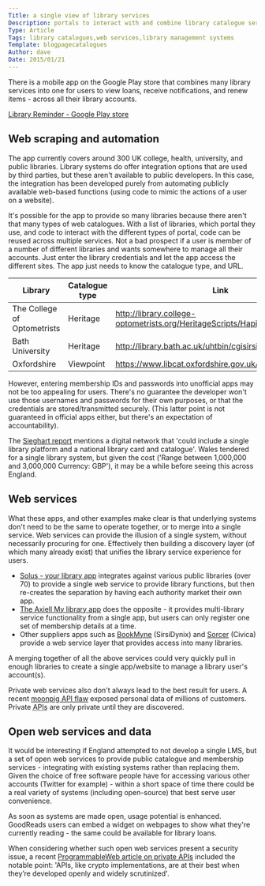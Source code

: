 ```yaml
---
Title: a single view of library services
Description: portals to interact with and combine library catalogue services across authorities and sectors
Type: Article
Tags: library catalogues,web services,library management systems
Template: blogpagecatalogues
Author: dave
Date: 2015/01/21
---
```


There is a mobile app on the Google Play store that combines many library services into one for users to view loans, receive notifications, and renew items - across all their library accounts.

[Library Reminder - Google Play store](https://play.google.com/store/apps/details?id=uk.co.fk33.lr.uk.free)

Web scraping and automation
----------------------------

The app currently covers around 300 UK college, health, university, and public libraries.  Library systems do offer integration options that are used by third parties, but these aren't available to public developers. In this case, the integration has been developed purely from automating publicly available web-based functions (using code to mimic the actions of a user on a website).

It's possible for the app to provide so many libraries because there aren't that many types of web catalogues.  With a list of libraries, which portal they use, and code to interact with the different types of portal, code can be reused across multiple services.  Not a bad prospect if a user is member of a number of different libraries and wants somewhere to manage all their accounts.  Just enter the library credentials and let the app access the different sites.  The app just needs to know the catalogue type, and URL.

| Library | Catalogue type | Link |
| ------- | -------------- | ---- |
| The College of Optometrists | Heritage | http://library.college-optometrists.org/HeritageScripts/Hapi.dll |
| Bath University | Heritage | http://library.bath.ac.uk/uhtbin/cgisirsi/X/X/X/29/X/X/3// |
| Oxfordshire | Viewpoint | https://www.libcat.oxfordshire.gov.uk/ |

However, entering membership IDs and passwords into unofficial apps may not be too appealing for users.  There's no guarantee the developer won't use those usernames and passwords for their own purposes, or that the credentials are stored/transmitted securely.  (This latter point is not guaranteed in official apps either, but there's an expectation of accountability).

The [Sieghart report](https://www.gov.uk/government/publications/independent-library-report-for-england) mentions a digital network that 'could include a single library platform and a national library card and catalogue'.  Wales tendered for a single library system, but given the cost ('Range between 1,000,000 and 3,000,000 Currency: GBP'), it may be a while before seeing this across England.

Web services
------------

What these apps, and other examples make clear is that underlying systems don't need to be the same to operate together, or to merge into a single service.  Web services can provide the illusion of a single system, without necessarily procuring for one.  Effectively then building a discovery layer (of which many already exist) that unifies the library service experience for users.

- [Solus - your library app](http://www.yourlibraryapp.com/postcards.html) integrates against various public libraries (over 70) to provide a single web service to provide library functions, but then re-creates the separation by having each authority market their own app.
- [The Axiell My library app](https://play.google.com/store/apps/details?id=dk.bridgeit.axiell.mylibrary&hl=en_GB) does the opposite - it provides multi-library service functionality from a single app, but users can only register one set of membership details at a time.
- Other suppliers apps such as [BookMyne](http://www.sirsidynix.com/products/bookmyne) (SirsiDynix) and [Sorcer](http://civicalld.com/news/sorcer-mobile-now-on-android) (Civica) provide a web service layer that provides access into many libraries.

A merging together of all the above services could very quickly pull in enough libraries to create a single app/website to manage a library user's account(s).

Private web services also don't always lead to the best result for users.  A recent [moonpig API flaw](http://www.programmableweb.com/news/moonpig-api-flaw-exposes-data-over-3-million-customers/2015/01/06) exposed personal data of millions of customers.  Private <abbr title="Application Programming Interfaces">APIs</abbr> are only private until they are discovered.

Open web services and data
--------------------------

It would be interesting if England attempted to not develop a single LMS, but a set of open web services to provide public catalogue and membership services - integrating with existing systems rather than replacing them.  Given the choice of free software people have for accessing various other accounts (Twitter for example) - within a short space of time there could be a real variety of systems (including open-source) that best serve user convenience.

As soon as systems are made open, usage potential is enhanced.  GoodReads users can embed a widget on webpages to show what they're currently reading - the same could be available for library loans.

When considering whether such open web services present a security issue, a recent [ProgrammableWeb article on private APIs](http://www.programmableweb.com/news/how-hackers-crack-supposedly-secure-and-private-apis/analysis/2015/01/12) included the notable point: 'APIs, like crypto implementations, are at their best when they’re developed openly and widely scrutinized'.